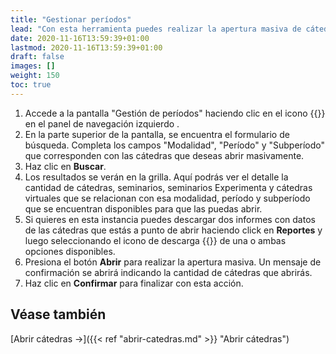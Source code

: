 ```yaml
---
title: "Gestionar períodos"
lead: "Con esta herramienta puedes realizar la apertura masiva de cátedras para una modalidad, período y subperíodo de manera fácil y rápida."
date: 2020-11-16T13:59:39+01:00
lastmod: 2020-11-16T13:59:39+01:00
draft: false
images: []
weight: 150
toc: true
---
```


1. Accede a la pantalla "Gestión de períodos" haciendo clic en el icono {{<inline-icon image="calendar.png" alt="calendar icon">}} en el panel de navegación izquierdo . 
1. En la parte superior de la pantalla, se encuentra el formulario de búsqueda. Completa los campos "Modalidad", "Período" y "Subperíodo" que corresponden con las cátedras que deseas abrir masivamente.
1. Haz clic en **Buscar**.
1. Los resultados se verán en la grilla. Aquí podrás ver el detalle la cantidad de cátedras, seminarios, seminarios Experimenta y cátedras virtuales que se relacionan con esa modalidad, período y subperíodo que se encuentran disponibles para que las puedas abrir.
1. Si quieres en esta instancia puedes descargar dos informes con datos de las cátedras que estás a punto de abrir haciendo click en **Reportes** y luego seleccionando el icono de descarga {{<inline-icon image="download file.png" alt="download icon">}} de una o ambas opciones disponibles.
1. Presiona el botón **Abrir** para realizar la apertura masiva. Un mensaje de confirmación se abrirá indicando la cantidad de cátedras que abrirás. 
1. Haz clic en **Confirmar** para finalizar con esta acción.

## Véase también

[Abrir cátedras →]({{< ref "abrir-catedras.md" >}} "Abrir cátedras")